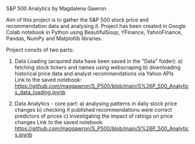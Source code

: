 S&P 500 Analytics by Magdalena Gawron

Aim of this project is to gather the S&P 500 stock price and recommendation data and analysing it. 
Project has been created in Google Colab notebook in Python using BeautifulSoup, YFinance, YahooFinance, Pandas, NumPy and Matplotlib libraries.

Project consits of two parts:
  1. Data Loading (acquired data have been saved in the "Data" folder):
    a) fetching stock tickers and names using webscraping
    b) downloading historical price data and analyst recommendations via Yahoo APIs  
  Link to the saved notebook: https://github.com/maggawron/S_P500/blob/main/S%26P_500_Analytics_data_loading.ipynb
  
  2. Data Analytics - core part:
    a) analysing patterns in daily stock price changes
    b) checking if published recommendations were correct predictors of prices
    c) investigating the impact of ratings on price changes
  Link to the saved notebook: https://github.com/maggawron/S_P500/blob/main/S%26P_500_Analytics.ipynb
